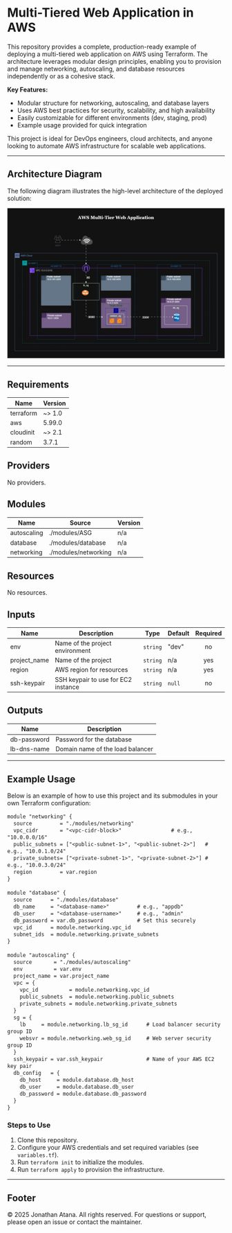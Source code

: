 # Multi-Tiered Web Application in AWS

This repository provides a complete, production-ready example of deploying a multi-tiered web application on AWS using Terraform. The architecture leverages modular design principles, enabling you to provision and manage networking, autoscaling, and database resources independently or as a cohesive stack.

**Key Features:**

- Modular structure for networking, autoscaling, and database layers
- Uses AWS best practices for security, scalability, and high availability
- Easily customizable for different environments (dev, staging, prod)
- Example usage provided for quick integration

This project is ideal for DevOps engineers, cloud architects, and anyone looking to automate AWS infrastructure for scalable web applications.

---

## Architecture Diagram

The following diagram illustrates the high-level architecture of the deployed solution:

![AWS Multi-Tiered Web Application Architecture](architecture.jpg)

---

<!-- BEGIN_TF_DOCS -->

## Requirements

| Name      | Version |
| --------- | ------- |
| terraform | ~> 1.0  |
| aws       | 5.99.0  |
| cloudinit | ~> 2.1  |
| random    | 3.7.1   |

## Providers

No providers.

## Modules

| Name        | Source               | Version |
| ----------- | -------------------- | ------- |
| autoscaling | ./modules/ASG        | n/a     |
| database    | ./modules/database   | n/a     |
| networking  | ./modules/networking | n/a     |

## Resources

No resources.

## Inputs

| Name         | Description                         | Type     | Default | Required |
| ------------ | ----------------------------------- | -------- | ------- | :------: |
| env          | Name of the project environment     | `string` | "dev"   |    no    |
| project_name | Name of the project                 | `string` | n/a     |   yes    |
| region       | AWS region for resources            | `string` | n/a     |   yes    |
| ssh-keypair  | SSH keypair to use for EC2 instance | `string` | `null`  |    no    |

## Outputs

| Name        | Description                      |
| ----------- | -------------------------------- |
| db-password | Password for the database        |
| lb-dns-name | Domain name of the load balancer |

<!-- END_TF_DOCS -->

---

## Example Usage

Below is an example of how to use this project and its submodules in your own Terraform configuration:

```hcl
module "networking" {
  source         = "./modules/networking"
  vpc_cidr       = "<vpc-cidr-block>"                # e.g., "10.0.0.0/16"
  public_subnets = ["<public-subnet-1>", "<public-subnet-2>"]   # e.g., "10.0.1.0/24"
  private_subnets= ["<private-subnet-1>", "<private-subnet-2>"] # e.g., "10.0.3.0/24"
  region         = var.region
}

module "database" {
  source      = "./modules/database"
  db_name     = "<database-name>"         # e.g., "appdb"
  db_user     = "<database-username>"     # e.g., "admin"
  db_password = var.db_password           # Set this securely
  vpc_id      = module.networking.vpc_id
  subnet_ids  = module.networking.private_subnets
}

module "autoscaling" {
  source       = "./modules/autoscaling"
  env          = var.env
  project_name = var.project_name
  vpc = {
    vpc_id          = module.networking.vpc_id
    public_subnets  = module.networking.public_subnets
    private_subnets = module.networking.private_subnets
  }
  sg = {
    lb     = module.networking.lb_sg_id      # Load balancer security group ID
    websvr = module.networking.web_sg_id     # Web server security group ID
  }
  ssh_keypair = var.ssh_keypair              # Name of your AWS EC2 key pair
  db_config   = {
    db_host     = module.database.db_host
    db_user     = module.database.db_user
    db_password = module.database.db_password
  }
}
```

### Steps to Use

1. Clone this repository.
2. Configure your AWS credentials and set required variables (see `variables.tf`).
3. Run `terraform init` to initialize the modules.
4. Run `terraform apply` to provision the infrastructure.

---

## Footer

© 2025 Jonathan Atana. All rights reserved.
For questions or support, please open an issue or contact the maintainer.
